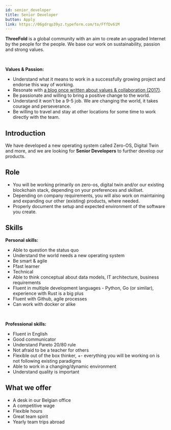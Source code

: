 ```yaml
---
id: senior_developer
title: Senior Developer
button: Apply
link: https://06gdrqp39yz.typeform.com/to/FffDv61M
---
```


**ThreeFold** is a global community with an aim to create an upgraded Internet by the people for the people. We base our work on sustainability, passion and strong values.

<br/>

**Values & Passion:**

  - Understand what it means to work in a successfully growing project and endorse this way of working.
  - Resonate with [a blog once written about values & collaboration (2017)](https://threefold.io/info/threefold#/threefold__kristof_build_a_better_world_values_collaboration?id=change-is-good).
  - Be passionate and willing to bring a positive change to the world.
  - Understand it won't be a 9-5 job. We are changing the world, it takes courage and perseverance.
  - Be willing to travel and stay at other locations for some time to work directly with the team.

## Introduction

We have developed a new operating system called Zero-OS, Digital Twin and more, and we are looking for **Senior Developers** to further develop our products.


## Role

- You will be working primarily on zero-os, digital twin and/or our existing blockchain stack, depending on your preferences and skillset.
- Depending on company requirements, you will also work on maintaining and expanding our other (existing) products, where needed.
- Properly document the setup and expected environment of the software you create.

## Skills

**Personal skills:**
- Able to question the status quo
- Understand the world needs a new operating system
- Be smart & agile
- Ffast learner
- Technical
- Able to think conceptual about data models, IT architecture, business requirements
- Fluent in multiple development languages - Python, Go (or similar), experience with Rust is a big plus
- Fluent with Github, agile processes
- Can work with docker or alike

<br/>

**Professional skills:**
- Fluent in English
- Good communicator
- Understand Pareto 20/80 rule
- Not afraid to be a teacher for others
- Flexible out of the box thinker, +- everything you will be working on is not following existing paradigms
- Able to work in a changing/dynamic environment
- Understand quality is important

## What we offer

- A desk in our Belgian office
- A competitive wage
- Flexible hours
- Great team spirit
- Yearly team trips abroad


